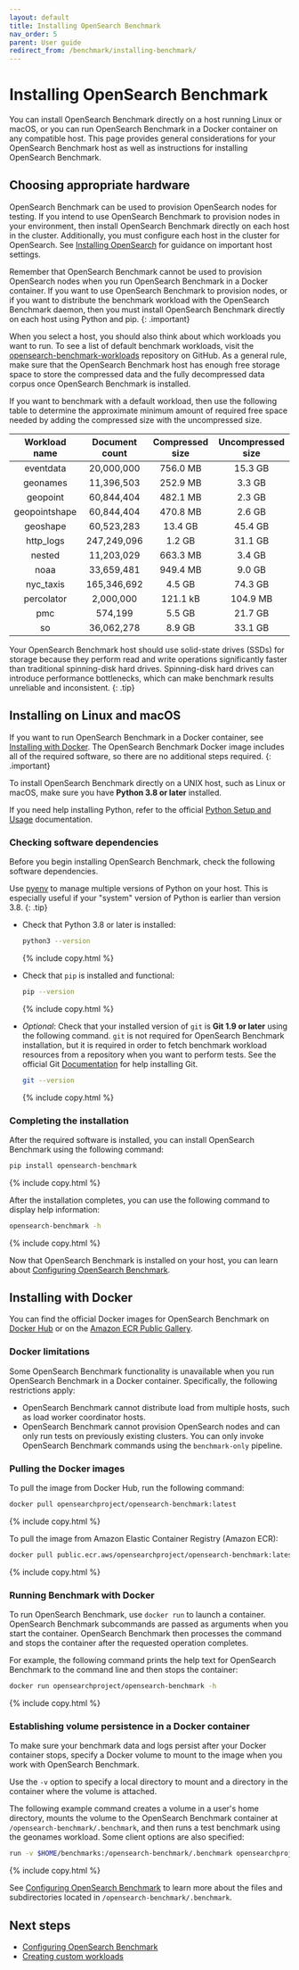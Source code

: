 ```yaml
---
layout: default
title: Installing OpenSearch Benchmark
nav_order: 5
parent: User guide
redirect_from: /benchmark/installing-benchmark/
---
```


# Installing OpenSearch Benchmark

You can install OpenSearch Benchmark directly on a host running Linux or macOS, or you can run OpenSearch Benchmark in a Docker container on any compatible host. This page provides general considerations for your OpenSearch Benchmark host as well as instructions for installing OpenSearch Benchmark.


## Choosing appropriate hardware

OpenSearch Benchmark can be used to provision OpenSearch nodes for testing. If you intend to use OpenSearch Benchmark to provision nodes in your environment, then install OpenSearch Benchmark directly on each host in the cluster. Additionally, you must configure each host in the cluster for OpenSearch. See [Installing OpenSearch]({{site.url}}{{site.baseurl}}/install-and-configure/install-opensearch/index/) for guidance on important host settings.

Remember that OpenSearch Benchmark cannot be used to provision OpenSearch nodes when you run OpenSearch Benchmark in a Docker container. If you want to use OpenSearch Benchmark to provision nodes, or if you want to distribute the benchmark workload with the OpenSearch Benchmark daemon, then you must install OpenSearch Benchmark directly on each host using Python and pip.
{: .important}

When you select a host, you should also think about which workloads you want to run. To see a list of default benchmark workloads, visit the [opensearch-benchmark-workloads](https://github.com/opensearch-project/opensearch-benchmark-workloads) repository on GitHub. As a general rule, make sure that the OpenSearch Benchmark host has enough free storage space to store the compressed data and the fully decompressed data corpus once OpenSearch Benchmark is installed.

If you want to benchmark with a default workload, then use the following table to determine the approximate minimum amount of required free space needed by adding the compressed size with the uncompressed size.

| Workload name | Document count | Compressed size | Uncompressed size |
| :----: | :----: | :----: | :----: |
| eventdata | 20,000,000 | 756.0 MB | 15.3 GB |
| geonames | 11,396,503 | 252.9 MB | 3.3 GB |
| geopoint | 60,844,404 | 482.1 MB | 2.3 GB |
| geopointshape | 60,844,404 | 470.8 MB | 2.6 GB |
| geoshape | 60,523,283 | 13.4 GB | 45.4 GB |
| http_logs | 247,249,096 | 1.2 GB | 31.1 GB |
| nested | 11,203,029 | 663.3 MB | 3.4 GB |
| noaa | 33,659,481 | 949.4 MB | 9.0 GB |
| nyc_taxis | 165,346,692 | 4.5 GB | 74.3 GB |
| percolator | 2,000,000 | 121.1 kB | 104.9 MB |
| pmc | 574,199 | 5.5 GB | 21.7 GB |
| so | 36,062,278 | 8.9 GB | 33.1 GB |

Your OpenSearch Benchmark host should use solid-state drives (SSDs) for storage because they perform read and write operations significantly faster than traditional spinning-disk hard drives. Spinning-disk hard drives can introduce performance bottlenecks, which can make benchmark results unreliable and inconsistent.
{: .tip}

## Installing on Linux and macOS

If you want to run OpenSearch Benchmark in a Docker container, see [Installing with Docker](#installing-with-docker). The OpenSearch Benchmark Docker image includes all of the required software, so there are no additional steps required.
{: .important}

To install OpenSearch Benchmark directly on a UNIX host, such as Linux or macOS, make sure you have **Python 3.8 or later** installed. 

If you need help installing Python, refer to the official [Python Setup and Usage](https://docs.python.org/3/using/index.html) documentation. 

### Checking software dependencies

Before you begin installing OpenSearch Benchmark, check the following software dependencies.

Use [pyenv](https://github.com/pyenv/pyenv) to manage multiple versions of Python on your host. This is especially useful if your "system" version of Python is earlier than version 3.8.
{: .tip}

- Check that Python 3.8 or later is installed:

  ```bash
  python3 --version
  ```
  {% include copy.html %}

- Check that `pip` is installed and functional:

  ```bash
  pip --version
  ```
  {% include copy.html %}

- _Optional_: Check that your installed version of `git` is **Git 1.9 or later** using the following command. `git` is not required for OpenSearch Benchmark installation, but it is required in order to fetch benchmark workload resources from a repository when you want to perform tests. See the official Git [Documentation](https://git-scm.com/doc) for help installing Git. 

  ```bash
  git --version
  ```
  {% include copy.html %}

### Completing the installation

After the required software is installed, you can install OpenSearch Benchmark using the following command:

```bash
pip install opensearch-benchmark
```
{% include copy.html %}

After the installation completes, you can use the following command to display help information:

```bash
opensearch-benchmark -h
```
{% include copy.html %}


Now that OpenSearch Benchmark is installed on your host, you can learn about [Configuring OpenSearch Benchmark]({{site.url}}{{site.baseurl}}/benchmark/configuring-benchmark/).

## Installing with Docker

You can find the official Docker images for OpenSearch Benchmark on [Docker Hub](https://hub.docker.com/r/opensearchproject/opensearch-benchmark) or on the [Amazon ECR Public Gallery](https://gallery.ecr.aws/opensearchproject/opensearch-benchmark).


### Docker limitations

Some OpenSearch Benchmark functionality is unavailable when you run OpenSearch Benchmark in a Docker container. Specifically, the following restrictions apply:

- OpenSearch Benchmark cannot distribute load from multiple hosts, such as load worker coordinator hosts.
- OpenSearch Benchmark cannot provision OpenSearch nodes and can only run tests on previously existing clusters. You can only invoke OpenSearch Benchmark commands using the `benchmark-only` pipeline.

### Pulling the Docker images

To pull the image from Docker Hub, run the following command:

```bash
docker pull opensearchproject/opensearch-benchmark:latest
```
{% include copy.html %}

To pull the image from Amazon Elastic Container Registry (Amazon ECR):

```bash
docker pull public.ecr.aws/opensearchproject/opensearch-benchmark:latest
```
{% include copy.html %}

### Running Benchmark with Docker

To run OpenSearch Benchmark, use `docker run` to launch a container. OpenSearch Benchmark subcommands are passed as arguments when you start the container. OpenSearch Benchmark then processes the command and stops the container after the requested operation completes.

For example, the following command prints the help text for OpenSearch Benchmark to the command line and then stops the container:

```bash
docker run opensearchproject/opensearch-benchmark -h
```
{% include copy.html %}


### Establishing volume persistence in a Docker container

To make sure your benchmark data and logs persist after your Docker container stops, specify a Docker volume to mount to the image when you work with OpenSearch Benchmark.

Use the `-v` option to specify a local directory to mount and a directory in the container where the volume is attached.

The following example command creates a volume in a user's home directory, mounts the volume to the OpenSearch Benchmark container at `/opensearch-benchmark/.benchmark`, and then runs a test benchmark using the geonames workload. Some client options are also specified:

```bash
run -v $HOME/benchmarks:/opensearch-benchmark/.benchmark opensearchproject/opensearch-benchmark execute_test --target-hosts https://198.51.100.25:9200 --pipeline benchmark-only --workload geonames --client-options basic_auth_user:admin,basic_auth_password:admin,verify_certs:false --test-mode
```
{% include copy.html %}

See [Configuring OpenSearch Benchmark]({{site.url}}{{site.baseurl}}/benchmark/configuring-benchmark/) to learn more about the files and subdirectories located in `/opensearch-benchmark/.benchmark`.

## Next steps

- [Configuring OpenSearch Benchmark]({{site.url}}{{site.baseurl}}/benchmark/configuring-benchmark/)
- [Creating custom workloads]({{site.url}}{{site.baseurl}}/benchmark/creating-custom-workloads/)